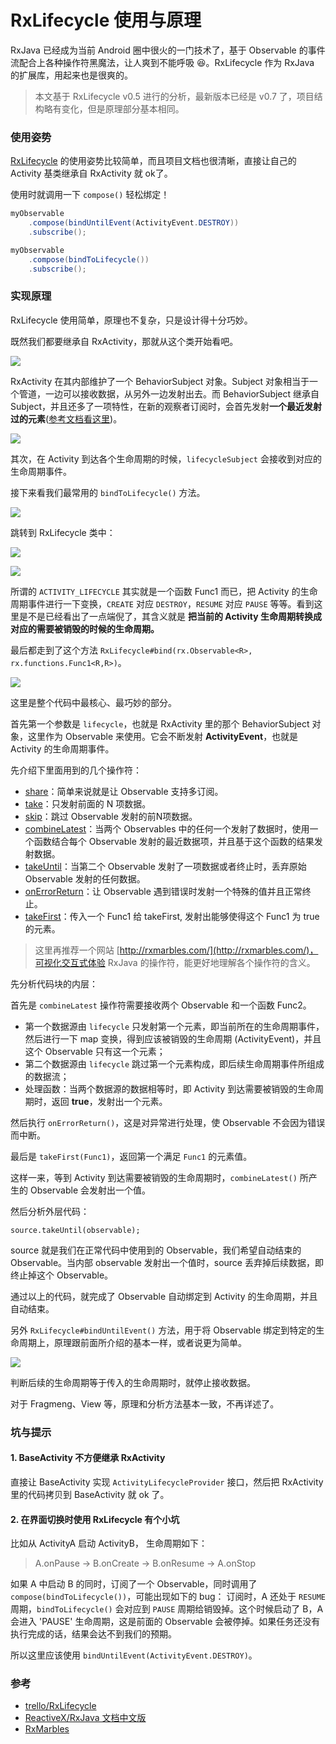 # RxLifecycle 使用与原理

RxJava 已经成为当前 Android 圈中很火的一门技术了，基于 Observable 的事件流配合上各种操作符黑魔法，让人爽到不能呼吸 😆。RxLifecycle 作为 RxJava 的扩展库，用起来也是很爽的。

> 本文基于 RxLifecycle v0.5 进行的分析，最新版本已经是 v0.7 了，项目结构略有变化，但是原理部分基本相同。

### 使用姿势
[RxLifecycle](https://github.com/trello/RxLifecycle) 的使用姿势比较简单，而且项目文档也很清晰，直接让自己的 Activity 基类继承自 RxActivity 就 ok了。

使用时就调用一下  `compose()` 轻松绑定！

```java
myObservable
    .compose(bindUntilEvent(ActivityEvent.DESTROY))
    .subscribe();
```

```java
myObservable
    .compose(bindToLifecycle())
    .subscribe();
```



### 实现原理

RxLifecycle 使用简单，原理也不复杂，只是设计得十分巧妙。

既然我们都要继承自 RxActivity，那就从这个类开始看吧。

![](http://ww1.sinaimg.cn/large/65e4f1e6jw1f7wpu70y6rj218a02yq3n.jpg)

RxActivity 在其内部维护了一个 BehaviorSubject 对象。Subject 对象相当于一个管道，一边可以接收数据，从另外一边发射出去。而 BehaviorSubject  继承自 Subject，并且还多了一项特性，在新的观察者订阅时，会首先发射**一个最近发射过的元素**([参考文档看这里](http://reactivex.io/RxJava/javadoc/rx/subjects/BehaviorSubject.html))。

![](http://ww2.sinaimg.cn/large/801b780ajw1f7wpv58ugmj21di0zg0yo.jpg)

其次，在 Activity 到达各个生命周期的时候，`lifecycleSubject` 会接收到对应的生命周期事件。

接下来看我们最常用的 `bindToLifecycle()` 方法。

![](http://ww2.sinaimg.cn/large/801b780ajw1f7wpvos4lkj21je0623zz.jpg)

跳转到 RxLifecycle 类中：

![](http://ww1.sinaimg.cn/large/801b780ajw1f7wpw1baa0j21gw06cq4l.jpg)

![](http://ww2.sinaimg.cn/large/801b780ajw1f7wpwc3qocj21hk0kk79m.jpg)

所谓的 `ACTIVITY_LIFECYCLE` 其实就是一个函数 Func1 而已，把 Activity 的生命周期事件进行一下变换，`CREATE` 对应 `DESTROY`，`RESUME` 对应 `PAUSE` 等等。看到这里是不是已经看出了一点端倪了，其含义就是 **把当前的 Activity 生命周期转换成对应的需要被销毁的时候的生命周期。**


最后都走到了这个方法 `RxLifecycle#bind(rx.Observable<R>, rx.functions.Func1<R,R>)`。

![](http://ww2.sinaimg.cn/large/801b780ajw1f7wpwkohmzj21c40pmgse.jpg)


这里是整个代码中最核心、最巧妙的部分。

首先第一个参数是 `lifecycle`，也就是 RxActivity 里的那个 BehaviorSubject 对象，这里作为 Observable 来使用。它会不断发射 **ActivityEvent**，也就是 Activity 的生命周期事件。

先介绍下里面用到的几个操作符：

- [share](http://reactivex.io/RxJava/javadoc/rx/Observable.html#share())：简单来说就是让 Observable 支持多订阅。
- [take](https://mcxiaoke.gitbooks.io/rxdocs/content/operators/Take.html)：只发射前面的 N 项数据。
- [skip](https://mcxiaoke.gitbooks.io/rxdocs/content/operators/Skip.html)：跳过 Observable 发射的前N项数据。
- [combineLatest](https://mcxiaoke.gitbooks.io/rxdocs/content/operators/CombineLatest.html)：当两个 Observables 中的任何一个发射了数据时，使用一个函数结合每个 Observable 发射的最近数据项，并且基于这个函数的结果发射数据。
- [takeUntil](https://mcxiaoke.gitbooks.io/rxdocs/content/operators/Conditional.html#takeuntil)：当第二个 Observable 发射了一项数据或者终止时，丢弃原始 Observable 发射的任何数据。
- [onErrorReturn](https://mcxiaoke.gitbooks.io/rxdocs/content/operators/Catch.html#onerrorreturn)：让 Observable 遇到错误时发射一个特殊的值并且正常终止。
- [takeFirst](https://mcxiaoke.gitbooks.io/rxdocs/content/operators/First.html#takefirst)：传入一个 Func1 给 takeFirst, 发射出能够使得这个 Func1 为 true 的元素。

>  这里再推荐一个网站 [http://rxmarbles.com/](http://rxmarbles.com/)，可视化交互式体验 RxJava 的操作符，能更好地理解各个操作符的含义。

先分析代码块的内层：

首先是 `combineLatest` 操作符需要接收两个 Observable 和一个函数 Func2。

- 第一个数据源由 `lifecycle` 只发射第一个元素，即当前所在的生命周期事件，然后进行一下 map 变换，得到应该被销毁的生命周期 (ActivityEvent)，并且这个 Observable 只有这一个元素；
- 第二个数据源由 `lifecycle` 跳过第一个元素构成，即后续生命周期事件所组成的数据流；
- 处理函数：当两个数据源的数据相等时，即 Activity 到达需要被销毁的生命周期时，返回 **true**，发射出一个元素。

然后执行 `onErrorReturn()`，这是对异常进行处理，使 Observable 不会因为错误而中断。

最后是 `takeFirst(Func1)`，返回第一个满足 `Func1` 的元素值。

这样一来，等到 Activity 到达需要被销毁的生命周期时，`combineLatest()` 所产生的 Observable 会发射出一个值。

然后分析外层代码：

`source.takeUntil(observable);`

source 就是我们在正常代码中使用到的 Observable，我们希望自动结束的 Observable。当内部 observable 发射出一个值时，source 丢弃掉后续数据，即终止掉这个 Observable。

通过以上的代码，就完成了 Observable 自动绑定到 Activity 的生命周期，并且自动结束。

另外 `RxLifecycle#bindUntilEvent()` 方法，用于将 Observable 绑定到特定的生命周期上，原理跟前面所介绍的基本一样，或者说更为简单。

![](http://ww2.sinaimg.cn/large/801b780ajw1f7wpwrm6oyj21c00iqgpn.jpg)

判断后续的生命周期等于传入的生命周期时，就停止接收数据。

对于 Fragmeng、View 等，原理和分析方法基本一致，不再详述了。


### 坑与提示

#### 1. BaseActivity 不方便继承 RxActivity

直接让 BaseActivity 实现 `ActivityLifecycleProvider` 接口，然后把 RxActivity 里的代码拷贝到 BaseActivity 就 ok 了。

#### 2. 在**界面切换**时使用 RxLifecycle 有个小坑

比如从 ActivityA 启动 ActivityB， 生命周期如下：
> A.onPause -> B.onCreate -> B.onResume -> A.onStop

如果 A 中启动 B 的同时，订阅了一个 Observable，同时调用了 `compose(bindToLifecycle())`，可能出现如下的 bug：
订阅时，A 还处于 `RESUME` 周期，`bindToLifecycle()` 会对应到 `PAUSE` 周期给销毁掉。这个时候启动了 B，A 会进入 'PAUSE' 生命周期，这是前面的 Observable 会被停掉。如果任务还没有执行完成的话，结果会达不到我们的预期。

所以这里应该使用 `bindUntilEvent(ActivityEvent.DESTROY)`。


### 参考
- [trello/RxLifecycle](https://github.com/trello/RxLifecycle)
- [ReactiveX/RxJava 文档中文版](http://mcxiaoke.gitbooks.io/rxdocs/content/)
- [RxMarbles](http://rxmarbles.com/)


